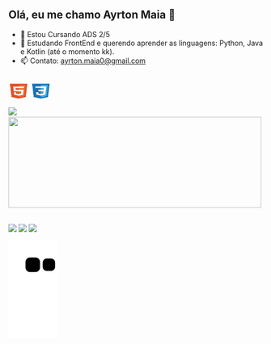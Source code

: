 ## Olá, eu me chamo Ayrton Maia 👋

- 🔭 Estou Cursando ADS 2/5
- 🌱 Estudando FrontEnd e querendo aprender as linguagens: Python, Java e Kotlin (até o momento kk).
- 📫 Contato: ayrton.maia0@gmail.com

<div style="display: inline_block"><br>
  <img align="center" alt="Ayrton-HTML" height="30" width="40" src="https://raw.githubusercontent.com/devicons/devicon/master/icons/html5/html5-original.svg">
  <img align="center" alt="Ayrton-CSS" height="30" width="40" src="https://raw.githubusercontent.com/devicons/devicon/master/icons/css3/css3-original.svg">
</div>

<br>

<div style="diplay: inline_block">
  <a href="https://github.com/AyrtonMaia0">
  <img height="180em" width="" src="https://github-readme-stats.vercel.app/api?username=AyrtonMaia0&show_icons=true&theme=radical&include_all_commits=true&count_private=true"/>
  <img height="180em" width="500px" src="https://github-readme-stats.vercel.app/api/top-langs/?username=AyrtonMaia0&layout=compact&langs_count=7&theme=radical"/>
</div>
<rect xmlns="http://www.w3.org/2000/svg" data-testid="card-bg" x="0.5" y="0.5" rx="4.5" height="99%" stroke="#e4e2e2" width="494" fill="#141321" stroke-opacity="1"/>

##

<div> 
  <a href="https://www.youtube.com/channel/UC31UJAoOQzg7-bK7a_HF8fg/featured" target="_blank"><img src="https://img.shields.io/badge/YouTube-FF0000?style=for-the-badge&logo=youtube&logoColor=white" target="_blank"></a>
  <a href="https://www.instagram.com/i_cafe.maia/" target="_blank"><img src="https://img.shields.io/badge/-Instagram-%23E4405F?style=for-the-badge&logo=instagram&logoColor=white" target="_blank"></a>
  <a href="https://www.linkedin.com/in/ayrton-maia-404489228/" target="_blank"><img src="https://img.shields.io/badge/-LinkedIn-%230077B5?style=for-the-badge&logo=linkedin&logoColor=white" target="_blank"></a> 
  
  ![Snake animation](https://github.com/AyrtonMaia0/AyrtonMaia0/blob/output/github-contribution-grid-snake.svg)
  
</div>
